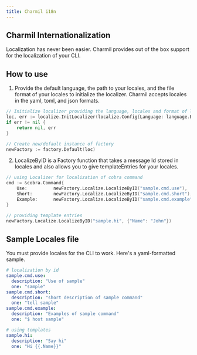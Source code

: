 ```yaml
---
title: Charmil i18n
---
```

## Charmil Internationalization
Localization has never been easier. Charmil provides out of the box support for the localization of your CLI.

## How to use

1. Provide the default language, the path to your locales, and the file format of your locales to initialize the localizer. Charmil accepts locales in the yaml, toml, and json formats.
```go
// Initialize localizer providing the language, locales and format of locales file
loc, err := localize.InitLocalizer(localize.Config{Language: language.English, Path: "examples/plugins/date/locales/en/en.yaml", Format: "yaml"})
if err != nil {
    return nil, err
}

// Create new/default instance of factory
newFactory := factory.Default(loc)
```

2. LocalizeByID is a Factory function that takes a message Id stored in locales and also allows you to give templateEntries for your locales.
```go
// using Localizer for localization of cobra command
cmd := &cobra.Command{
    Use:          newFactory.Localize.LocalizeByID("sample.cmd.use"),
    Short:        newFactory.Localize.LocalizeByID("sample.cmd.short"),
    Example:      newFactory.Localize.LocalizeByID("sample.cmd.example"),
}
```
```go
// providing template entries
newFactory.Localize.LocalizeByID("sample.hi", {"Name": "John"})
```

## Sample Locales file
You must provide locales for the CLI to work. Here's a yaml-formatted sample.

```yaml
# localization by id
sample.cmd.use:
  description: "Use of sample"
  one: "sample"
sample.cmd.short:
  description: "short description of sample command"
  one: "tell sample"
sample.cmd.example:
  description: "Examples of sample command"
  one: "$ host sample"

# using templates
sample.hi:
  description: "Say hi"
  one: "Hi {{.Name}}"
```
